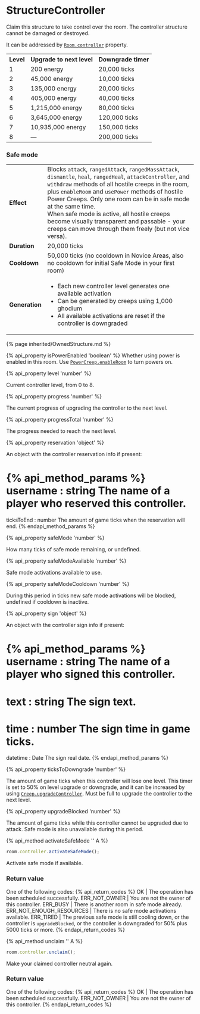 # StructureController

<img src="img/controller.png" alt="" align="right" />

Claim this structure to take control over the room. The controller structure cannot be damaged or destroyed. 

It can be addressed by [`Room.controller`](#Room.controller) property.

<table class="table gameplay-info">
    <tbody>
    <tr>
        <th><strong>Level</strong></th>
        <th>Upgrade to next level</th>
        <th>Downgrade timer</th>
    </tr>
    <tr>
        <td>1</td>
        <td>200 energy</td>
        <td>20,000 ticks</td>
    </tr>
    <tr>
        <td>2</td>
        <td>45,000 energy</td>
        <td>10,000 ticks</td>
    </tr>
    <tr>
        <td>3</td>
        <td>135,000 energy</td>
        <td>20,000 ticks</td>
    </tr>
    <tr>
        <td>4</td>
        <td>405,000 energy</td>
        <td>40,000 ticks</td>
    </tr>
    <tr>
        <td>5</td>
        <td>1,215,000 energy</td>
        <td>80,000 ticks</td>
    </tr>
    <tr>
        <td>6</td>
        <td>3,645,000 energy</td>
        <td>120,000 ticks</td>
    </tr>
    <tr>
        <td>7</td>
        <td>10,935,000 energy</td>
        <td>150,000 ticks</td>
    </tr>
    <tr>
        <td>8</td>
        <td>—</td>
        <td>200,000 ticks</td>
    </tr>
    </tbody>
</table>
	
### Safe mode	
	
<table class=gameplay-info>
    <tbody>
    <tr>
        <td><strong>Effect</strong></td>
        <td>Blocks <code>attack</code>, <code>rangedAttack</code>, <code>rangedMassAttack</code>, <code>dismantle</code>, <code>heal</code>, <code>rangedHeal</code>, <code>attackController</code>, and <code>withdraw</code> methods of all hostile creeps in the room, plus <code>enableRoom</code> and <code>usePower</code> methods of hostile Power Creeps. Only one room can be in safe mode at the same time.<br/>
	When safe mode is active, all hostile creeps become visually transparent and passable - your creeps can move through them freely (but not vice versa).</td>
    </tr>
    <tr>
        <td><strong>Duration</strong></td>
        <td>20,000 ticks</td>
    </tr>
    <tr>
        <td><strong>Cooldown</strong></td>
        <td>50,000 ticks (no cooldown in Novice Areas, also no cooldown for initial Safe Mode in your first room)</td>
    </tr>
    <tr>
        <td><strong>Generation</strong></td>
        <td>
            <ul>
                <li>Each new controller level generates one available activation</li>
                <li>Can be generated by creeps using 1,000 ghodium</li>
                <li>All available activations are reset if the controller is downgraded</li>
            </ul>
        </td>
    </tr>
    </tbody>
</table>

{% page inherited/OwnedStructure.md %}

{% api_property isPowerEnabled 'boolean' %}
Whether using power is enabled in this room. Use [`PowerCreep.enableRoom`](#PowerCreep.enableRoom) to turn powers on.

{% api_property level 'number' %}



Current controller level, from 0 to 8.



{% api_property progress 'number' %}



The current progress of upgrading the controller to the next level.



{% api_property progressTotal 'number' %}



The progress needed to reach the next level.



{% api_property reservation 'object' %}



An object with the controller reservation info if present:

{% api_method_params %}
username : string
The name of a player who reserved this controller.
===
ticksToEnd : number
The amount of game ticks when the reservation will end.
{% endapi_method_params %}


{% api_property safeMode 'number' %}



How many ticks of safe mode remaining, or undefined.



{% api_property safeModeAvailable 'number' %}



Safe mode activations available to use.



{% api_property safeModeCooldown 'number' %}



During this period in ticks new safe mode activations will be blocked, undefined if cooldown is inactive.



{% api_property sign 'object' %}



An object with the controller sign info if present:

{% api_method_params %}
username : string
The name of a player who signed this controller.
===
text : string
The sign text.
===
time : number
The sign time in game ticks.
===
datetime : Date
The sign real date.
{% endapi_method_params %}


{% api_property ticksToDowngrade 'number' %}



The amount of game ticks when this controller will lose one level. This timer is set to 50% on level upgrade or downgrade, and it can be increased by using <code><a href="#Creep.upgradeController">Creep.upgradeController</a></code>. Must be full to upgrade the controller to the next level.



{% api_property upgradeBlocked 'number' %}



The amount of game ticks while this controller cannot be upgraded due to attack. Safe mode is also unavailable during this period.



{% api_method activateSafeMode '' A %}

```javascript
room.controller.activateSafeMode();
```

Activate safe mode if available.



### Return value

One of the following codes:
{% api_return_codes %}
OK | The operation has been scheduled successfully.
ERR_NOT_OWNER | You are not the owner of this controller.
ERR_BUSY | There is another room in safe mode already.
ERR_NOT_ENOUGH_RESOURCES | There is no safe mode activations available.
ERR_TIRED | The previous safe mode is still cooling down, or the controller is `upgradeBlocked`, or the controller is downgraded for 50% plus 5000 ticks or more.
{% endapi_return_codes %}



{% api_method unclaim '' A %}

```javascript
room.controller.unclaim();
```

Make your claimed controller neutral again.



### Return value

One of the following codes:
{% api_return_codes %}
OK | The operation has been scheduled successfully.
ERR_NOT_OWNER | You are not the owner of this controller.
{% endapi_return_codes %}


